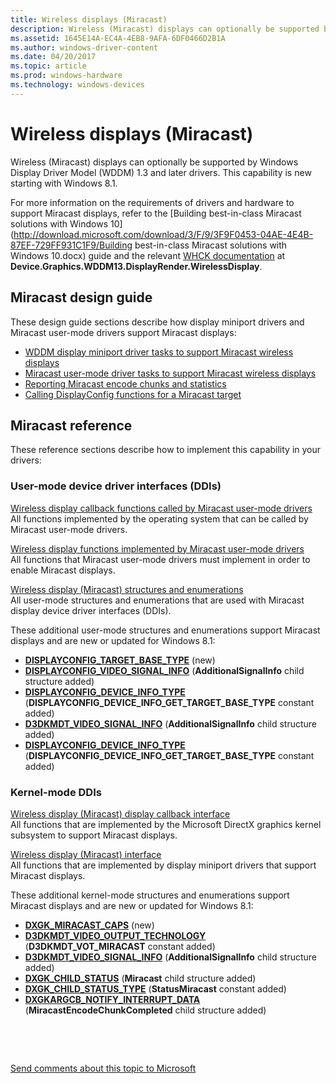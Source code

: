 ```yaml
---
title: Wireless displays (Miracast)
description: Wireless (Miracast) displays can optionally be supported by Windows Display Driver Model (WDDM) 1.3 and later drivers. This capability is new starting with Windows 8.1.
ms.assetid: 1645E14A-EC4A-4EB8-9AFA-6DF0466D2B1A
ms.author: windows-driver-content
ms.date: 04/20/2017
ms.topic: article
ms.prod: windows-hardware
ms.technology: windows-devices
---
```


# Wireless displays (Miracast)


Wireless (Miracast) displays can optionally be supported by Windows Display Driver Model (WDDM) 1.3 and later drivers. This capability is new starting with Windows 8.1.

For more information on the requirements of drivers and hardware to support Miracast displays, refer to the [Building best-in-class Miracast solutions with Windows 10](http://download.microsoft.com/download/3/F/9/3F9F0453-04AE-4E4B-87EF-729FF931C1F9/Building best-in-class Miracast solutions with Windows 10.docx) guide and the relevant [WHCK documentation]( http://go.microsoft.com/fwlink/p/?linkid=258342) at **Device.Graphics.WDDM13.DisplayRender.WirelessDisplay**.

## <span id="Miracast_design_guide"></span><span id="miracast_design_guide"></span><span id="MIRACAST_DESIGN_GUIDE"></span>Miracast design guide


These design guide sections describe how display miniport drivers and Miracast user-mode drivers support Miracast displays:

-   [WDDM display miniport driver tasks to support Miracast wireless displays](wddm-display-miniport-driver-tasks-to-support-miracast-wireless-displays.md)
-   [Miracast user-mode driver tasks to support Miracast wireless displays](miracast-user-mode-driver-tasks-to-support-miracast-wireless-displays.md)
-   [Reporting Miracast encode chunks and statistics](reporting-miracast-encode-chunks-and-statistics.md)
-   [Calling DisplayConfig functions for a Miracast target](calling-displayconfig-functions-for-a-miracast-target.md)

## <span id="Miracast_reference"></span><span id="miracast_reference"></span><span id="MIRACAST_REFERENCE"></span>Miracast reference


These reference sections describe how to implement this capability in your drivers:

### <span id="User-mode_device_driver_interfaces__DDIs_"></span><span id="user-mode_device_driver_interfaces__ddis_"></span><span id="USER-MODE_DEVICE_DRIVER_INTERFACES__DDIS_"></span>User-mode device driver interfaces (DDIs)

<span id="Wireless_display_callback_functions_called_by_Miracast_user-mode_drivers"></span><span id="wireless_display_callback_functions_called_by_miracast_user-mode_drivers"></span><span id="WIRELESS_DISPLAY_CALLBACK_FUNCTIONS_CALLED_BY_MIRACAST_USER-MODE_DRIVERS"></span>[Wireless display callback functions called by Miracast user-mode drivers](https://msdn.microsoft.com/library/windows/hardware/dn265514)  
All functions implemented by the operating system that can be called by Miracast user-mode drivers.

<span id="Wireless_display_functions_implemented_by_Miracast_user-mode_drivers"></span><span id="wireless_display_functions_implemented_by_miracast_user-mode_drivers"></span><span id="WIRELESS_DISPLAY_FUNCTIONS_IMPLEMENTED_BY_MIRACAST_USER-MODE_DRIVERS"></span>[Wireless display functions implemented by Miracast user-mode drivers](https://msdn.microsoft.com/library/windows/hardware/dn265515)  
All functions that Miracast user-mode drivers must implement in order to enable Miracast displays.

<span id="Wireless_display__Miracast__structures_and_enumerations"></span><span id="wireless_display__miracast__structures_and_enumerations"></span><span id="WIRELESS_DISPLAY__MIRACAST__STRUCTURES_AND_ENUMERATIONS"></span>[Wireless display (Miracast) structures and enumerations](https://msdn.microsoft.com/library/windows/hardware/dn265516)  
All user-mode structures and enumerations that are used with Miracast display device driver interfaces (DDIs).

These additional user-mode structures and enumerations support Miracast displays and are new or updated for Windows 8.1:

-   [**DISPLAYCONFIG\_TARGET\_BASE\_TYPE**](https://msdn.microsoft.com/library/windows/hardware/dn362043) (new)
-   [**DISPLAYCONFIG\_VIDEO\_SIGNAL\_INFO**](https://msdn.microsoft.com/library/windows/hardware/ff554007) (**AdditionalSignalInfo** child structure added)
-   [**DISPLAYCONFIG\_DEVICE\_INFO\_TYPE**](https://msdn.microsoft.com/library/windows/hardware/ff553924) (**DISPLAYCONFIG\_DEVICE\_INFO\_GET\_TARGET\_BASE\_TYPE** constant added)
-   [**D3DKMDT\_VIDEO\_SIGNAL\_INFO**](https://msdn.microsoft.com/library/windows/hardware/ff546625) (**AdditionalSignalInfo** child structure added)
-   [**DISPLAYCONFIG\_DEVICE\_INFO\_TYPE**](https://msdn.microsoft.com/library/windows/hardware/ff553924) (**DISPLAYCONFIG\_DEVICE\_INFO\_GET\_TARGET\_BASE\_TYPE** constant added)

### <span id="Kernel-mode_DDIs"></span><span id="kernel-mode_ddis"></span><span id="KERNEL-MODE_DDIS"></span>Kernel-mode DDIs

<span id="Wireless_display__Miracast__display_callback_interface"></span><span id="wireless_display__miracast__display_callback_interface"></span><span id="WIRELESS_DISPLAY__MIRACAST__DISPLAY_CALLBACK_INTERFACE"></span>[Wireless display (Miracast) display callback interface](https://msdn.microsoft.com/library/windows/hardware/dn344650)  
All functions that are implemented by the Microsoft DirectX graphics kernel subsystem to support Miracast displays.

<span id="Wireless_display__Miracast__interface"></span><span id="wireless_display__miracast__interface"></span><span id="WIRELESS_DISPLAY__MIRACAST__INTERFACE"></span>[Wireless display (Miracast) interface](https://msdn.microsoft.com/library/windows/hardware/dn344651)  
All functions that are implemented by display miniport drivers that support Miracast displays.

These additional kernel-mode structures and enumerations support Miracast displays and are new or updated for Windows 8.1:

-   [**DXGK\_MIRACAST\_CAPS**](https://msdn.microsoft.com/library/windows/hardware/dn322054) (new)
-   [**D3DKMDT\_VIDEO\_OUTPUT\_TECHNOLOGY**](https://msdn.microsoft.com/library/windows/hardware/ff546605) (**D3DKMDT\_VOT\_MIRACAST** constant added)
-   [**D3DKMDT\_VIDEO\_SIGNAL\_INFO**](https://msdn.microsoft.com/library/windows/hardware/ff546625) (**AdditionalSignalInfo** child structure added)
-   [**DXGK\_CHILD\_STATUS**](https://msdn.microsoft.com/library/windows/hardware/ff561010) (**Miracast** child structure added)
-   [**DXGK\_CHILD\_STATUS\_TYPE**](https://msdn.microsoft.com/library/windows/hardware/ff561015) (**StatusMiracast** constant added)
-   [**DXGKARGCB\_NOTIFY\_INTERRUPT\_DATA**](https://msdn.microsoft.com/library/windows/hardware/ff557538) (**MiracastEncodeChunkCompleted** child structure added)

 

 

[Send comments about this topic to Microsoft](mailto:wsddocfb@microsoft.com?subject=Documentation%20feedback%20[display\display]:%20Wireless%20displays%20%28Miracast%29%20%20RELEASE:%20%282/10/2017%29&body=%0A%0APRIVACY%20STATEMENT%0A%0AWe%20use%20your%20feedback%20to%20improve%20the%20documentation.%20We%20don't%20use%20your%20email%20address%20for%20any%20other%20purpose,%20and%20we'll%20remove%20your%20email%20address%20from%20our%20system%20after%20the%20issue%20that%20you're%20reporting%20is%20fixed.%20While%20we're%20working%20to%20fix%20this%20issue,%20we%20might%20send%20you%20an%20email%20message%20to%20ask%20for%20more%20info.%20Later,%20we%20might%20also%20send%20you%20an%20email%20message%20to%20let%20you%20know%20that%20we've%20addressed%20your%20feedback.%0A%0AFor%20more%20info%20about%20Microsoft's%20privacy%20policy,%20see%20http://privacy.microsoft.com/default.aspx. "Send comments about this topic to Microsoft")




